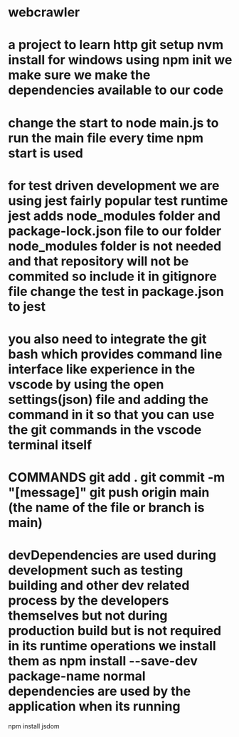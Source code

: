 # webcrawler
a project to learn http 
git setup
nvm install for windows
using npm init we make sure we make the dependencies available to our code 
=======================
change the start to node main.js to run the main file every time npm start is used
===================
for test driven development we are using jest fairly popular test runtime
jest adds node_modules folder and package-lock.json file to our folder 
node_modules folder is not needed and that repository will not be commited so include it in gitignore file
change the test in package.json to jest
========================
you also need to integrate the git bash which provides command line interface like experience in the vscode by using the open settings(json) file and adding the command in it
so that you can use the git commands in the vscode terminal itself
===========================
COMMANDS 
git add .
git commit -m "[message]"
git push origin main (the name of the file or branch is main)
==============================================
devDependencies are used during development such as testing building and other dev related process by the developers themselves but not during production build but is not required in its runtime operations
we install them as npm install --save-dev package-name
normal dependencies are used by the application when its running 
============================================
npm install jsdom
